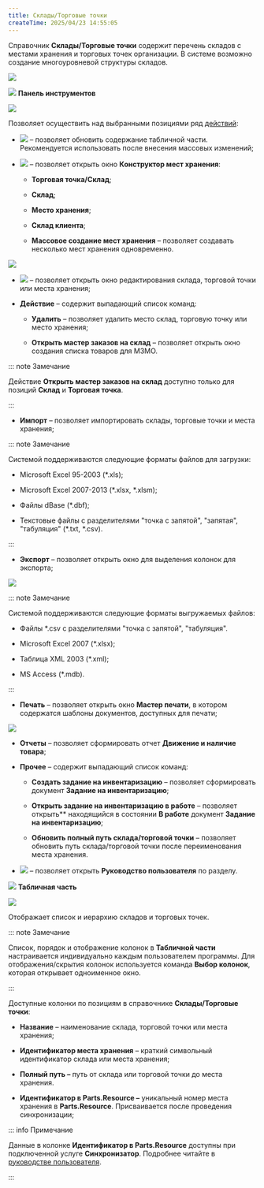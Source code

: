 ```yaml
---
title: Склады/Торговые точки
createTime: 2025/04/23 14:55:05
---
```

Справочник **Склады/Торговые точки** содержит перечень складов с местами хранения и торговых точек организации. В системе возможно создание многоуровневой структуры складов.

![](../../assets/specification/Aspose.Words.83ab1c44-6b28-430a-a5f2-4d9e6ba1abd4.613.png)

![](../../assets/specification/Aspose.Words.83ab1c44-6b28-430a-a5f2-4d9e6ba1abd4.004.png) **Панель инструментов**

![](../../assets/specification/Aspose.Words.83ab1c44-6b28-430a-a5f2-4d9e6ba1abd4.614.png)

Позволяет осуществить над выбранными позициями ряд [действий](#370df7fa-a8cb-49ea-a363-e5760b2f112f):

- ![](../../assets/specification/Aspose.Words.83ab1c44-6b28-430a-a5f2-4d9e6ba1abd4.005.png) – позволяет обновить содержание табличной части. Рекомендуется использовать после внесения массовых изменений;

- ![](../../assets/specification/Aspose.Words.83ab1c44-6b28-430a-a5f2-4d9e6ba1abd4.007.png) – позволяет открыть окно **Конструктор мест хранения**:

    - **Торговая точка/Склад**;

    - **Склад**;

    - **Место хранения**;

    - **Склад клиента**;

    - **Массовое создание мест хранения** – позволяет создавать несколько мест хранения одновременно.

![](../../assets/specification/Aspose.Words.83ab1c44-6b28-430a-a5f2-4d9e6ba1abd4.617.png)

- ![](../../assets/specification/Aspose.Words.83ab1c44-6b28-430a-a5f2-4d9e6ba1abd4.009.png) – позволяет открыть окно редактирования склада, торговой точки или места хранения;

- **Действие** – содержит выпадающий список команд:

    - **Удалить** – позволяет удалить место склад, торговую точку или место хранения;

    - **Открыть мастер заказов на склад** – позволяет открыть окно создания списка товаров для МЗМО.

::: note Замечание

Действие **Открыть мастер заказов на склад** доступно только для позиций **Склад** и **Торговая точка**.

:::

- **Импорт** – позволяет импортировать склады, торговые точки и места хранения;

::: note Замечание

Системой поддерживаются следующие форматы файлов для загрузки:

- Microsoft Excel 95-2003 (\*.xls);

- Microsoft Excel 2007-2013 (\*.xlsx, \*.xlsm);

- Файлы dBase (\*.dbf);

- Текстовые файлы с разделителями "точка с запятой", "запятая", "табуляция" (\*.txt, \*.csv).

:::

- **Экспорт** – позволяет открыть окно для выделения колонок для экспорта;

![](../../assets/specification/Aspose.Words.83ab1c44-6b28-430a-a5f2-4d9e6ba1abd4.619.png)

::: note Замечание

Системой поддерживаются следующие форматы выгружаемых файлов:

- Файлы \*.csv с разделителями "точка с запятой", "табуляция".

- Microsoft Excel 2007 (\*.xlsx);

- Таблица XML 2003 (\*.xml);

- MS Access (\*.mdb).

:::

- **Печать** – позволяет открыть окно **Мастер печати**, в котором содержатся шаблоны документов, доступных для печати;

![](../../assets/specification/Aspose.Words.83ab1c44-6b28-430a-a5f2-4d9e6ba1abd4.620.png)

- **Отчеты** – позволяет сформировать отчет **Движение и наличие товара**;

- **Прочее** – содержит выпадающий список команд:

    - **Создать задание на инвентаризацию** – позволяет сформировать документ **Задание на инвентаризацию**;

    - **Открыть задание на инвентаризацию в работе** – позволяет открыть** находящийся в состоянии **В работе** документ **Задание на инвентаризацию**;

    - **Обновить полный путь склада/торговой точки** – позволяет обновить путь склада/торговой точки после переименования места хранения.

- ![](../../assets/specification/Aspose.Words.83ab1c44-6b28-430a-a5f2-4d9e6ba1abd4.149.png) – позволяет открыть **Руководство пользователя** по разделу.

![](../../assets/specification/Aspose.Words.83ab1c44-6b28-430a-a5f2-4d9e6ba1abd4.006.png) **Табличная часть**

![](../../assets/specification/Aspose.Words.83ab1c44-6b28-430a-a5f2-4d9e6ba1abd4.622.png)

Отображает список и иерархию складов и торговых точек. 

::: note Замечание

Список, порядок и отображение колонок в **Табличной части** настраивается индивидуально каждым пользователем программы. Для отображения/скрытия колонок используется команда **Выбор колонок**, которая открывает одноименное окно.

:::

Доступные колонки по позициям в справочнике **Склады/Торговые точки**:

- **Название** – наименование склада, торговой точки или места хранения;

- **Идентификатор места хранения** – краткий символьный идентификатор склада или места хранения;

- **Полный путь –** путь от склада или торговой точки до места хранения.

- **Идентификатор в Parts.Resource –** уникальный номер места хранения в **Parts.Resource**. Присваивается после проведения синхронизации;

::: info Примечание

Данные в колонке **Идентификатор в Parts.Resource** доступны при подключенной услуге **Синхронизатор**. Подробнее читайте в [руководстве пользователя](https://product-doc.tradesoft.ru/ai_ar/index.htm).

:::